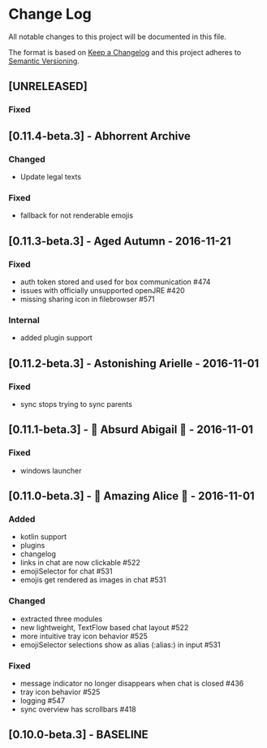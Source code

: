 # Change Log
All notable changes to this project will be documented in this file.

The format is based on [Keep a Changelog](http://keepachangelog.com/)
and this project adheres to [Semantic Versioning](http://semver.org/).

## [UNRELEASED]
### Fixed

## [0.11.4-beta.3] - Abhorrent Archive

### Changed
- Update legal texts

### Fixed
- fallback for not renderable emojis

## [0.11.3-beta.3] - Aged Autumn - 2016-11-21
### Fixed
- auth token stored and used for box communication #474
- issues with officially unsupported openJRE #420
- missing sharing icon in filebrowser #571

### Internal
- added plugin support

## [0.11.2-beta.3] - Astonishing Arielle - 2016-11-01
### Fixed
- sync stops trying to sync parents

## [0.11.1-beta.3] - 🎃 Absurd Abigail 👻 - 2016-11-01
### Fixed
- windows launcher

## [0.11.0-beta.3] - 👻 Amazing Alice 🎃 - 2016-11-01
### Added
- kotlin support
- plugins
- changelog
- links in chat are now clickable #522
- emojiSelector for chat #531
- emojis get rendered as images in chat #531

### Changed
- extracted three modules
- new lightweight, TextFlow based chat layout #522
- more intuitive tray icon behavior #525
- emojiSelector selections show as alias (:alias:) in input #531

### Fixed
- message indicator no longer disappears when chat is closed #436
- tray icon behavior #525
- logging #547
- sync overview has scrollbars #418

## [0.10.0-beta.3] - BASELINE
